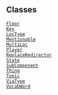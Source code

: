 ## Classes

<a href="../object/Floor.html#Floor"
target="main"><code>Floor</code></a>  
<a href="../object/Key.html#Key" target="main"><code>Key</code></a>  
<a href="../object/LocType.html#LocType"
target="main"><code>LocType</code></a>  
<a href="../object/Mentionable.html#Mentionable"
target="main"><code>Mentionable</code></a>  
<a href="../object/MultiLoc.html#MultiLoc"
target="main"><code>MultiLoc</code></a>  
<a href="../object/Player.html#Player"
target="main"><code>Player</code></a>  
<a href="../object/ReplaceRedirector.html#ReplaceRedirector"
target="main"><code>ReplaceRedirector</code></a>  
<a href="../object/State.html#State"
target="main"><code>State</code></a>  
<a href="../object/SubComponent.html#SubComponent"
target="main"><code>SubComponent</code></a>  
<a href="../object/Thing.html#Thing"
target="main"><code>Thing</code></a>  
<a href="../object/Topic.html#Topic"
target="main"><code>Topic</code></a>  
<a href="../object/ViaType.html#ViaType"
target="main"><code>ViaType</code></a>  
<a href="../object/VocabWord.html#VocabWord"
target="main"><code>VocabWord</code></a>  
